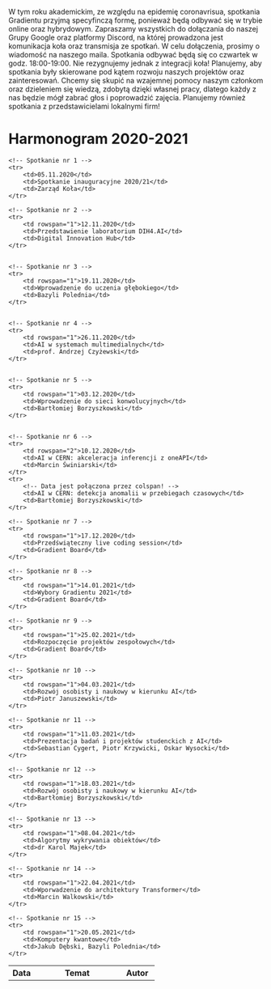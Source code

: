 W tym roku akademickim, ze względu na epidemię coronavrisua, spotkania Gradientu przyjmą specyfinczą formę, ponieważ będą odbywać się w trybie online oraz hybrydowym.
Zapraszamy wszystkich do dołączania do naszej Grupy Google oraz platformy Discord, na której prowadzona jest komunikacja koła oraz transmisja ze spotkań.
W celu dołączenia, prosimy o wiadomość na naszego maila. Spotkania odbywać będą się co czwartek w godz. 18:00-19:00. Nie rezygnujemy jednak z integracji koła!
Planujemy, aby spotkania były skierowane pod kątem rozwoju naszych projektów oraz zainteresowań. 
Chcemy się skupić na wzajemnej pomocy naszym członkom oraz dzieleniem się wiedzą, zdobytą dzięki własnej pracy, dlatego każdy z nas będzie mógł zabrać głos i poprowadzić zajęcia. 
Planujemy również spotkania z przedstawicielami lokalnymi firm!

# Harmonogram 2020-2021

<table>
    <tr>
        <th style="width:18%;">Data</th>
        <th style="width:58%;">Temat</th>
        <th style="width:29%;">Autor</th>
    </tr>

    <!-- Spotkanie nr 1 -->
    <tr>
        <td>05.11.2020</td>
        <td>Spotkanie inauguracyjne 2020/21</td>
        <td>Zarząd Koła</td>
    </tr>

    <!-- Spotkanie nr 2 -->
    <tr>
        <td rowspan="1">12.11.2020</td>
        <td>Przedstawienie laboratorium DIH4.AI</td>
        <td>Digital Innovation Hub</td>
    </tr>


    <!-- Spotkanie nr 3 -->
    <tr>
        <td rowspan="1">19.11.2020</td>
        <td>Wprowadzenie do uczenia głębokiego</td>
        <td>Bazyli Polednia</td>
    </tr>


    <!-- Spotkanie nr 4 -->
    <tr>
        <td rowspan="1">26.11.2020</td>
        <td>AI w systemach multimedialnych</td>
        <td>prof. Andrzej Czyżewski</td>
    </tr>


    <!-- Spotkanie nr 5 -->
    <tr>
        <td rowspan="1">03.12.2020</td>
        <td>Wprowadzenie do sieci konwolucyjnych</td>
        <td>Bartłomiej Borzyszkowski</td>
    </tr>


    <!-- Spotkanie nr 6 -->
    <tr>
        <td rowspan="2">10.12.2020</td>
        <td>AI w CERN: akceleracja inferencji z oneAPI</td>
        <td>Marcin Świniarski</td>
    </tr>
    <tr>
        <!-- Data jest połączona przez colspan! -->
        <td>AI w CERN: detekcja anomalii w przebiegach czasowych</td>
        <td>Bartłomiej Borzyszkowski</td>
    </tr>
	
	<!-- Spotkanie nr 7 -->
    <tr>
        <td rowspan="1">17.12.2020</td>
        <td>Przedświąteczny live coding session</td>
        <td>Gradient Board</td>
    </tr>
	
	<!-- Spotkanie nr 8 -->
    <tr>
        <td rowspan="1">14.01.2021</td>
        <td>Wybory Gradientu 2021</td>
        <td>Gradient Board</td>
    </tr>
	
	<!-- Spotkanie nr 9 -->
    <tr>
        <td rowspan="1">25.02.2021</td>
        <td>Rozpoczęcie projektów zespołowych</td>
        <td>Gradient Board</td>
    </tr>
	
	<!-- Spotkanie nr 10 -->
    <tr>
        <td rowspan="1">04.03.2021</td>
        <td>Rozwój osobisty i naukowy w kierunku AI</td>
        <td>Piotr Januszewski</td>
    </tr>

    <!-- Spotkanie nr 11 -->
    <tr>
        <td rowspan="1">11.03.2021</td>
        <td>Prezentacja badań i projektów studenckich z AI</td>
        <td>Sebastian Cygert, Piotr Krzywicki, Oskar Wysocki</td>
    </tr>

    <!-- Spotkanie nr 12 -->
    <tr>
        <td rowspan="1">18.03.2021</td>
        <td>Rozwój osobisty i naukowy w kierunku AI</td>
        <td>Bartłomiej Borzyszkowski</td>
    </tr>

    <!-- Spotkanie nr 13 -->
    <tr>
        <td rowspan="1">08.04.2021</td>
        <td>Algorytmy wykrywania obiektów</td>
        <td>dr Karol Majek</td>
    </tr>

    <!-- Spotkanie nr 14 -->
    <tr>
        <td rowspan="1">22.04.2021</td>
        <td>Wporwadzenie do architektury Transformer</td>
        <td>Marcin Walkowski</td>
    </tr>

    <!-- Spotkanie nr 15 -->
    <tr>
        <td rowspan="1">20.05.2021</td>
        <td>Komputery kwantowe</td>
        <td>Jakub Dębski, Bazyli Polednia</td>
    </tr>

</table>

